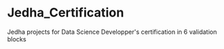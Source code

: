 # Jedha_Certification
Jedha projects for Data Science Developper's certification in 6 validation blocks
